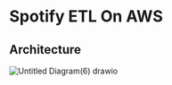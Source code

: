 # Spotify ETL On AWS
## Architecture

![Untitled Diagram(6) drawio](https://user-images.githubusercontent.com/102229086/224921206-691f63ba-3944-44a0-8e50-5847069360ff.png)
